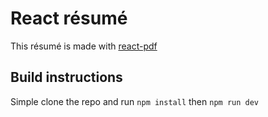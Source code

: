 # React résumé
This résumé is made with [react-pdf](https://react-pdf.org/) 

## Build instructions
Simple clone the repo and run `npm install` then `npm run dev`
